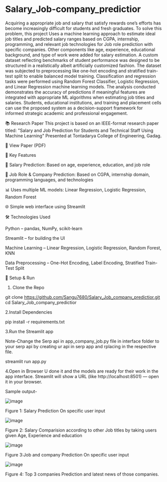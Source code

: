 # Salary_Job-company_predictior

Acquiring a appropriate job and salary that satisfy rewards one’s efforts has become increasingly difficult for students and fresh graduates. To solve this problem, this project Uses a machine learning approach to estimate ideal job titles and predicted salary ranges based on CGPA, internship, programming, and relevant job technologies for Job role prediction with specific companies. Other components like age, experience, educational background, and type of work were added for salary estimation. A custom dataset reflecting benchmarks of student performance was designed to be structured in a realistically albeit artificially customized fashion. The dataset was subjected to preprocessing like one-hot encoding and stratified train-test split to enable balanced model training. Classification and regression tasks were performed using Random Forest Classifier, Logistic Regression, and Linear Regression machine learning models. The analysis conducted demonstrates the accuracy of predictions if meaningful features are integrated with appropriate ML algorithms when estimating job titles and salaries. Students, educational institutions, and training and placement cells can use the proposed system as a decision-support framework for informed strategic academic and professional engagement.

📚 Research Paper
This project is based on an IEEE-format research paper titled:
"Salary and Job Prediction for Students and Technical Staff Using Machine Learning"
Presented at Tontadarya College of Engineering, Gadag.

📄 View Paper (PDF)

🚀 Key Features

🎯 Salary Prediction: Based on age, experience, education, and job role

🧠 Job Role & Company Prediction: Based on CGPA, internship domain, programming languages, and technologies

📊 Uses multiple ML models: Linear Regression, Logistic Regression, Random Forest

🌐 Simple web interface using Streamlit

🛠️  Technologies Used

Python – pandas, NumPy, scikit-learn

Streamlit – for building the UI

Machine Learning – Linear Regression, Logistic Regression, Random Forest, KNN

Data Preprocessing – One-Hot Encoding, Label Encoding, Stratified Train-Test Split

📁 Setup & Run

1. Clone the Repo

git clone https://github.com/Sangu7680/Salary_Job_company_predictior.git
cd Salary_Job_company_predictior

2.Install Dependencies

pip install -r requirements.txt

3.Run the Streamlit app

Note-Change the Serp api in app_company_job.py file in interface folder to your serp api by creating ur api in serp app and rplacing in the respective file.

streamlit run app.py

4.Open in Browser
U done it and the models are ready for their work in the app interface.
Streamlit will show a URL (like http://localhost:8501) — open it in your browser.


Sample output-

![image](https://github.com/user-attachments/assets/632fe313-8b91-4ab8-866e-ae3b4c391655)

Figure 1: Salary Prediction On specific user input

![image](https://github.com/user-attachments/assets/6d96e305-8bc8-477b-a618-b12108c2a9a2)

Figure 2: Salary Comparision according to other Job titles by taking users given Age, Experience and education

![image](https://github.com/user-attachments/assets/e3a77024-daa5-4a7b-93d4-1388ac9f4163)

Figure 3:Job and company Prediction On specific user input

![image](https://github.com/user-attachments/assets/cb3a2ee4-45d2-44f0-9c8d-7c22fa399a6a)

Figure 4: Top 3 companies Prediction and latest news of those companies.






